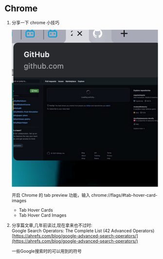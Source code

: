 # Chrome

1. 分享一下 chrome 小技巧

   ![image-20210116152016955](../../.gitbook/assets/image-20210116152016955.png)

   开启 Chrome 的 tab preview 功能，输入 chrome://flags/\#tab-hover-card-images

   * Tab Hover Cards
   * Tab Hover Card Images

2. 分享篇文章,几年前读过,现在拿来也不过时:   
   Google Search Operators: The Complete List \(42 Advanced Operators\)   
   [https://ahrefs.com/blog/google-advanced-search-operators/](https://ahrefs.com/blog/google-advanced-search-operators/)

   一些Google搜索时的可以用到的符号

